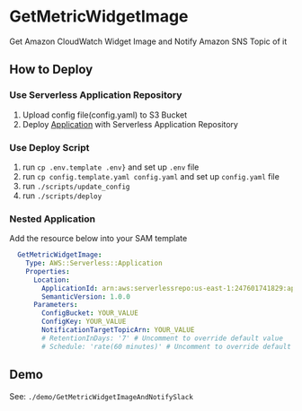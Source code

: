 GetMetricWidgetImage
=====

Get Amazon CloudWatch Widget Image and Notify Amazon SNS Topic of it

## How to Deploy
### Use Serverless Application Repository

1. Upload config file(config.yaml) to S3 Bucket
2. Deploy [Application](https://console.aws.amazon.com/lambda/home?region=us-east-1#/create/app?applicationId=arn:aws:serverlessrepo:us-east-1:247601741829:applications/GetMetricWidgetImage) with Serverless Application Repository


### Use Deploy Script

1. run `cp .env.template .env}` and set up `.env` file
2. run `cp config.template.yaml config.yaml` and set up `config.yaml` file
3. run `./scripts/update_config`
4. run `./scripts/deploy`


### Nested Application

Add the resource below into your SAM template

```yaml
  GetMetricWidgetImage:
    Type: AWS::Serverless::Application
    Properties:
      Location:
        ApplicationId: arn:aws:serverlessrepo:us-east-1:247601741829:applications/GetMetricWidgetImage
        SemanticVersion: 1.0.0
      Parameters:
        ConfigBucket: YOUR_VALUE
        ConfigKey: YOUR_VALUE
        NotificationTargetTopicArn: YOUR_VALUE
        # RetentionInDays: '7' # Uncomment to override default value
        # Schedule: 'rate(60 minutes)' # Uncomment to override default value
```

## Demo

See: `./demo/GetMetricWidgetImageAndNotifySlack`
